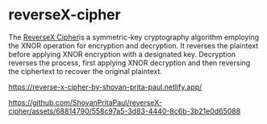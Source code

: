 # reverseX-cipher 
The [ReverseX Cipher](https://reverse-x-cipher-by-shovan-prita-paul.netlify.app/)is a symmetric-key cryptography algorithm employing the XNOR operation for encryption and decryption. It reverses the plaintext before applying XNOR encryption with a designated key. Decryption reverses the process, first applying XNOR decryption and then reversing the ciphertext to recover the original plaintext.

https://reverse-x-cipher-by-shovan-prita-paul.netlify.app/







https://github.com/ShovanPritaPaul/reverseX-cipher/assets/68814790/558c97a5-3d83-4440-8c6b-3b21e0d65088
